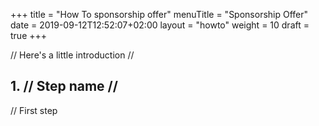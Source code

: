 +++
title = "How To sponsorship offer"
menuTitle = "Sponsorship Offer"
date = 2019-09-12T12:52:07+02:00
layout = "howto"
weight = 10
draft = true
+++

// Here's a little introduction //

## 1. // Step name //

// First step
